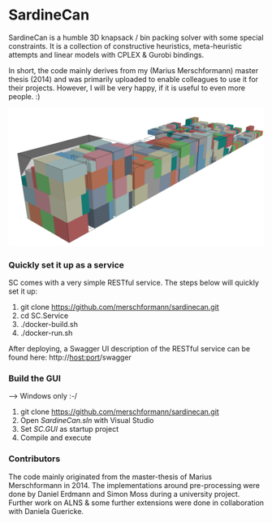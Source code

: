 # SardineCan #

SardineCan is a humble 3D knapsack / bin packing solver with some special constraints. It is a collection of constructive heuristics, meta-heuristic attempts and linear models with CPLEX & Gurobi bindings.

In short, the code mainly derives from my (Marius Merschformann) master thesis (2014) and was primarily uploaded to enable colleagues to use it for their projects. However, I will be very happy, if it is useful to even more people. :)

![sample screenshot](Material/Screenshots/CO2.png "Sample screenshot")

### Quickly set it up as a service ###

SC comes with a very simple RESTful service. The steps below will quickly set it up:

1. git clone https://github.com/merschformann/sardinecan.git
1. cd SC.Service
1. ./docker-build.sh
1. ./docker-run.sh

After deploying, a Swagger UI description of the RESTful service can be found here: http://<host:port>/swagger

### Build the GUI ###

--> Windows only :-/

1. git clone https://github.com/merschformann/sardinecan.git
1. Open *SardineCan.sln* with Visual Studio
1. Set *SC.GUI* as startup project
1. Compile and execute

### Contributors ###

 The code mainly originated from the master-thesis of Marius Merschformann in 2014.
 The implementations around pre-processing were done by Daniel Erdmann and Simon Moss during a university project.
 Further work on ALNS & some further extensions were done in collaboration with Daniela Guericke.
 